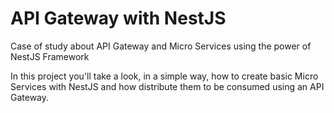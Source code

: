 # API Gateway with NestJS

Case of study about API Gateway and Micro Services using the power of NestJS Framework

In this project you'll take a look, in a simple way, how to create basic Micro Services with NestJS and how distribute them to be consumed using an API Gateway.

